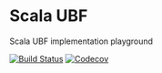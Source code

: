 # Scala UBF
Scala UBF implementation playground

[![Build Status](https://travis-ci.org/slavaschmidt/ubf.svg?branch=master)](https://travis-ci.org/slavaschmidt/ubf)
[![Codecov](https://img.shields.io/codecov/c/github/slavaschmidt/ubf.svg)](http://codecov.io/github/slavaschmidt/ubf)

